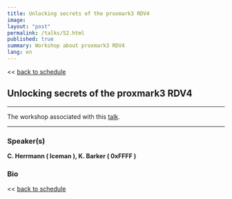 ```yaml
---
title: Unlocking secrets of the proxmark3 RDV4
image: 
layout: "post"
permalink: /talks/52.html
published: true
summary: Workshop about proxmark3 RDV4
lang: en
---
```

<< [back to schedule](/schedule/)

## Unlocking secrets of the proxmark3 RDV4
---


The workshop associated with this [talk](https://2019.pass-the-salt.org/talks/49.html).

---
### Speaker(s)


**C. Herrmann ( Iceman ), K. Barker ( 0xFFFF )**

### Bio


<< [back to schedule](/schedule/)